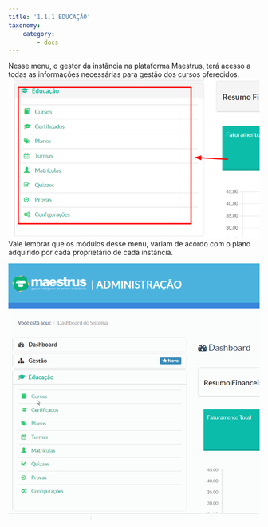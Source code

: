 ```yaml
---
title: '1.1.1 EDUCAÇÃO'
taxonomy:
    category:
        - docs
---
```


Nesse menu, o gestor da instância na plataforma Maestrus, terá acesso a todas as informações necessárias para gestão dos cursos oferecidos. 
![Imagem Educacao](educacao.png)
Vale lembrar que os módulos desse menu, variam de acordo com o plano adquirido por cada proprietário de cada instância.

![Imagem Educacao](educacao.gif)